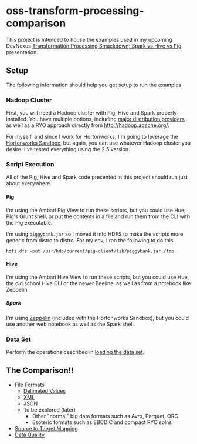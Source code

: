 # oss-transform-processing-comparison

This project is intended to house the examples used in my upcoming DevNexus [Transformation Processing Smackdown; Spark vs Hive vs Pig](http://devnexus.com/s/devnexus2017/presentations/17533) presentation.

## Setup

The following information should help you get setup to run the examples.

### Hadoop Cluster

First, you will need a Hadoop cluster with Pig, Hive and Spark properly installed.  You have multiple options, including [major distribution providers](https://martin.atlassian.net/wiki/x/HoBmAQ) as well as a RYO approach directly from http://hadoop.apache.org/.  

For myself, and since I work for Hortonworks, I'm going to leverage the [Hortonworks Sandbox](http://hortonworks.com/products/sandbox/), but again, you can use whatever Hadoop cluster you desire.  I've tested everything using the 2.5 version.

### Script Execution

All of the Pig, Hive and Spark code presented in this project should run just about everywhere.

#### Pig

I'm using the Ambari Pig View to run these scripts, but you could use Hue, Pig's Grunt shell, or put the contents in a file and run them from the CLI with the Pig executable.

I'm using `piggybank.jar` so I moved it into HDFS to make the scripts more generic from distro to distro.  For my env, I ran the following to do this.

```
hdfs dfs -put /usr/hdp/current/pig-client/lib/piggybank.jar /tmp
```

#### Hive

I'm using the Ambari Hive View to run these scripts, but you could use Hue, the old school Hive CLI or the newer Beeline, as well as from a notebook like Zeppelin.

##### Spark

I'm using [Zeppelin](http://zeppelin.apache.org/) (included with the Hortonworks Sandbox), but you could use another web notebook as well as the Spark shell. 

### Data Set

Perform the operations described in [loading the data set](DATASET.md).

## The Comparison!!

* File Formats
  * [Delimeted Values](./file-formats/delimited/README.md)
  * [XML](./file-formats/xml/README.md)
  * [JSON](./file-formats/json/README.md)
  * To be explored (later)
    * Other "normal" big data formats such as Avro, Parquet, ORC
    * Esoteric formats such as EBCDIC and compact RYO solns
* [Source to Target Mapping](./mapping/README.md)
* [Data Quality](./data-quality/README.md)
